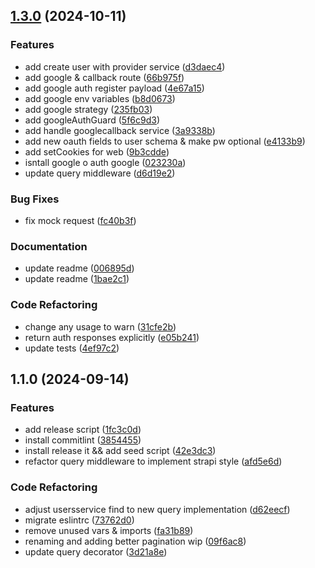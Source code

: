 

## [1.3.0](https://github.com/LhonRafaat/nestjs-mongoose-template/compare/1.1.0...1.3.0) (2024-10-11)


### Features

* add create user with provider service ([d3daec4](https://github.com/LhonRafaat/nestjs-mongoose-template/commit/d3daec488b6402d400d0de1d6bc9a165c4c9e939))
* add google & callback route ([66b975f](https://github.com/LhonRafaat/nestjs-mongoose-template/commit/66b975f8e1c043445b520f4084dca91ebc056dd1))
* add google auth register payload ([4e67a15](https://github.com/LhonRafaat/nestjs-mongoose-template/commit/4e67a15108bd3643611ac0a3cc698eaec39eef70))
* add google env variables ([b8d0673](https://github.com/LhonRafaat/nestjs-mongoose-template/commit/b8d0673ebf6f72c9313bc9a11ccc45f300990f2c))
* add google strategy ([235fb03](https://github.com/LhonRafaat/nestjs-mongoose-template/commit/235fb03b74273b96b2dae7185e34ee82555608eb))
* add googleAuthGuard ([5f6c9d3](https://github.com/LhonRafaat/nestjs-mongoose-template/commit/5f6c9d31fa45252d12b21b9f869c71698232a50c))
* add handle googlecallback service ([3a9338b](https://github.com/LhonRafaat/nestjs-mongoose-template/commit/3a9338b612d6fb9c39aab7c19c1044f902f05191))
* add new oauth fields to user schema & make pw optional ([e4133b9](https://github.com/LhonRafaat/nestjs-mongoose-template/commit/e4133b9fe6bddcce6a555b1c79eceeeda96f0b4b))
* add setCookies for web ([9b3cdde](https://github.com/LhonRafaat/nestjs-mongoose-template/commit/9b3cddef13436aeb0a1f609cd6cd33fc488b6f22))
* isntall google o auth google ([023230a](https://github.com/LhonRafaat/nestjs-mongoose-template/commit/023230a46558c9c392bdb0115bfe445e20fec6e2))
* update query middleware ([d6d19e2](https://github.com/LhonRafaat/nestjs-mongoose-template/commit/d6d19e276fa4dd9ebd911385b754b45930624527))


### Bug Fixes

* fix mock request ([fc40b3f](https://github.com/LhonRafaat/nestjs-mongoose-template/commit/fc40b3f88b25f603a2da0c1b45f730b1d35255e2))


### Documentation

* update readme ([006895d](https://github.com/LhonRafaat/nestjs-mongoose-template/commit/006895d90b59d3452afa8ec1dd93be46054af653))
* update readme ([1bae2c1](https://github.com/LhonRafaat/nestjs-mongoose-template/commit/1bae2c1575aa7983cbdfde9a7d0b5f3b7c57f773))


### Code Refactoring

* change any usage to warn ([31cfe2b](https://github.com/LhonRafaat/nestjs-mongoose-template/commit/31cfe2b5052a2add80ff743f7119676a978e5def))
* return auth responses explicitly ([e05b241](https://github.com/LhonRafaat/nestjs-mongoose-template/commit/e05b241b7a3016dbf41d9597ff59ba1335188fc9))
* update tests ([4ef97c2](https://github.com/LhonRafaat/nestjs-mongoose-template/commit/4ef97c2bbe5847961df3bce437a91b06c246a455))

## 1.1.0 (2024-09-14)


### Features

* add release script ([1fc3c0d](https://github.com/LhonRafaat/nestjs-mongoose-template/commit/1fc3c0dc92846c2005fcf3ba0fb5e8f0c3cc0e9c))
* install commitlint ([3854455](https://github.com/LhonRafaat/nestjs-mongoose-template/commit/3854455e11994379e0687493ff2962d4caba94bd))
* install release it && add seed script ([42e3dc3](https://github.com/LhonRafaat/nestjs-mongoose-template/commit/42e3dc3179650d6e2d559b7a83f38d0c66359378))
* refactor query middleware to implement strapi style ([afd5e6d](https://github.com/LhonRafaat/nestjs-mongoose-template/commit/afd5e6dc49f6131870b7bcdf590d77bbbe329f20))


### Code Refactoring

* adjust usersservice find to new query implementation ([d62eecf](https://github.com/LhonRafaat/nestjs-mongoose-template/commit/d62eecfd5a7bc23743a4ed672b88a411e8609175))
* migrate eslintrc ([73762d0](https://github.com/LhonRafaat/nestjs-mongoose-template/commit/73762d0c543a125d9566b095c7e7bfff1874c5e3))
* remove unused vars & imports ([fa31b89](https://github.com/LhonRafaat/nestjs-mongoose-template/commit/fa31b898a047107f0c2f2619fe17641d93277e26))
* renaming and adding better pagination wip ([09f6ac8](https://github.com/LhonRafaat/nestjs-mongoose-template/commit/09f6ac866d3f060e03cebc331b1c8caff700be29))
* update query decorator ([3d21a8e](https://github.com/LhonRafaat/nestjs-mongoose-template/commit/3d21a8e26eb7f0d30fcf93ad8562d2fa1a28eac4))
